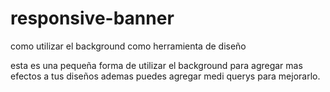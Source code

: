 # responsive-banner
como utilizar el background como herramienta de diseño

esta es una pequeña forma de utilizar el background para agregar mas efectos a tus diseños
ademas puedes agregar medi querys para mejorarlo.
